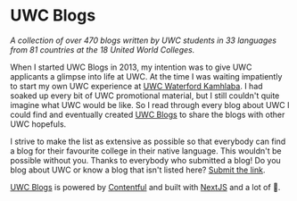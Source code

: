 # UWC Blogs

_A collection of over 470 blogs written by UWC students in 33 languages from 81 countries at the 18 United World Colleges._

When I started UWC Blogs in 2013, my intention was to give UWC applicants a glimpse into life at UWC. At the time I was waiting impatiently to start my own UWC experience at [UWC Waterford Kamhlaba](https://uwcblogs.com/uwc-waterford-kamhlaba). I had soaked up every bit of UWC promotional material, but I still couldn't quite imagine what UWC would be like. So I read through every blog about UWC I could find and eventually created [UWC Blogs](https://uwcblogs.com) to share the blogs with other UWC hopefuls.

I strive to make the list as extensive as possible so that everybody can find a blog for their favourite college in their native language. This wouldn't be possible without you. Thanks to everybody who submitted a blog! Do you blog about UWC or know a blog that isn't listed here? [Submit the link](https://uwcblogs.com/submit).

[UWC Blogs](https://uwcblogs.com) is powered by [Contentful](https://contentful.com) and built with [NextJS](https://github.com/vercel/next.js/) and a lot of 💙.
